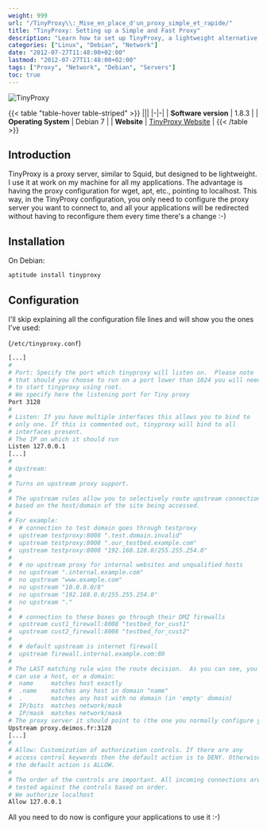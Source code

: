 ```yaml
---
weight: 999
url: "/TinyProxy\\:_Mise_en_place_d'un_proxy_simple_et_rapide/"
title: "TinyProxy: Setting up a Simple and Fast Proxy"
description: "Learn how to set up TinyProxy, a lightweight alternative to Squid that simplifies proxy configuration for all your applications."
categories: ["Linux", "Debian", "Network"]
date: "2012-07-27T11:48:00+02:00"
lastmod: "2012-07-27T11:48:00+02:00"
tags: ["Proxy", "Network", "Debian", "Servers"]
toc: true
---
```


![TinyProxy](/images/tinyproxy_logo.avif)

{{< table "table-hover table-striped" >}}
|||
|-|-|
| **Software version** | 1.8.3 |
| **Operating System** | Debian 7 |
| **Website** | [TinyProxy Website](https://banu.com/tinyproxy/) |
{{< /table >}}

## Introduction

TinyProxy is a proxy server, similar to Squid, but designed to be lightweight. I use it at work on my machine for all my applications. The advantage is having the proxy configuration for wget, apt, etc., pointing to localhost. This way, in the TinyProxy configuration, you only need to configure the proxy server you want to connect to, and all your applications will be redirected without having to reconfigure them every time there's a change :-)

## Installation

On Debian:

```bash
aptitude install tinyproxy
```

## Configuration

I'll skip explaining all the configuration file lines and will show you the ones I've used:

(`/etc/tinyproxy.conf`)

```bash {linenos=table,hl_lines=[7,13,51,61]}
[...]
#
# Port: Specify the port which tinyproxy will listen on.  Please note
# that should you choose to run on a port lower than 1024 you will need
# to start tinyproxy using root.
# We specify here the listening port for Tiny proxy
Port 3128
#
# Listen: If you have multiple interfaces this allows you to bind to
# only one. If this is commented out, tinyproxy will bind to all
# interfaces present.
# The IP on which it should run
Listen 127.0.0.1
[...]
#
# Upstream:
#
# Turns on upstream proxy support.
#
# The upstream rules allow you to selectively route upstream connections
# based on the host/domain of the site being accessed.
#
# For example:
#  # connection to test domain goes through testproxy
#  upstream testproxy:8008 ".test.domain.invalid"
#  upstream testproxy:8008 ".our_testbed.example.com"
#  upstream testproxy:8008 "192.168.128.0/255.255.254.0"
#
#  # no upstream proxy for internal websites and unqualified hosts
#  no upstream ".internal.example.com"
#  no upstream "www.example.com"
#  no upstream "10.0.0.0/8"
#  no upstream "192.168.0.0/255.255.254.0"
#  no upstream "."
#
#  # connection to these boxes go through their DMZ firewalls
#  upstream cust1_firewall:8008 "testbed_for_cust1"
#  upstream cust2_firewall:8008 "testbed_for_cust2"
#
#  # default upstream is internet firewall
#  upstream firewall.internal.example.com:80
#
# The LAST matching rule wins the route decision.  As you can see, you
# can use a host, or a domain:
#  name     matches host exactly
#  .name    matches any host in domain "name"
#  .        matches any host with no domain (in 'empty' domain)
#  IP/bits  matches network/mask
#  IP/mask  matches network/mask
# The proxy server it should point to (the one you normally configure your applications for)
Upstream proxy.deimos.fr:3128
[...]
#
# Allow: Customization of authorization controls. If there are any
# access control keywords then the default action is to DENY. Otherwise,
# the default action is ALLOW.
#
# The order of the controls are important. All incoming connections are
# tested against the controls based on order.
# We authorize localhost
Allow 127.0.0.1
```

All you need to do now is configure your applications to use it :-)
